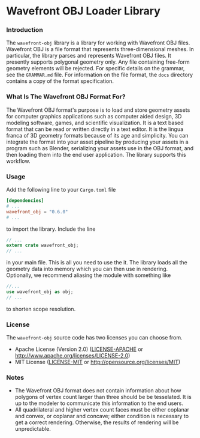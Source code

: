 # Wavefront OBJ Loader Library
### Introduction
The `wavefront-obj` library is a library for working with Wavefront OBJ files. Wavefront OBJ is a file format 
that represents three-dimensional meshes. In particular, the library parses and represents Wavefront OBJ files. 
It presently supports polygonal geometry only. Any file containing free-form geometry elements will be rejected. 
For specific details on the grammar, see the `GRAMMAR.md` file. For information on the file format, the `docs` 
directory contains a copy of the format specification.

### What Is The Wavefront OBJ Format For?
The Wavefront OBJ format's purpose is to load and store geometry assets for computer graphics applications such 
as computer aided design, 3D modeling software, games, and scientific visualization. It is a text based format 
that can be read or written directly in a text editor. It is the lingua franca of 3D geometry formats because 
of its age and simplicity. You can integrate the format into your asset pipeline by producing your assets in a 
program such as Blender, serializing your assets use in the OBJ format, and then loading them into the end user 
application. The library supports this workflow.

### Usage
Add the following line to your `Cargo.toml` file
```toml
[dependencies]
# ...
wavefront_obj = "0.6.0"
# ...
```
to import the library. Include the line
```rust
// ...
extern crate wavefront_obj;
// ...
```
in your main file. This is all you need to use the it. The library loads all the geometry data into memory 
which you can then use in rendering. Optionally, we recommend aliasing the module with something like
```rust
//...
use wavefront_obj as obj;
// ...
```
to shorten scope resolution.

### License
The `wavefront-obj` source code has two licenses you can choose from.
* Apache License (Version 2.0) ([LICENSE-APACHE](LICENSE-APACHE) or http://www.apache.org/licenses/LICENSE-2.0)
* MIT License ([LICENSE-MIT](LICENSE-MIT) or http://opensource.org/licenses/MIT)

### Notes
* The Wavefront OBJ format does not contain information about how polygons of vertex count larger than three 
should be be tesselated. It is up to the modeler to communicate this information to the end users.
* All quadrilateral and higher vertex count faces must be either coplanar and convex, or coplanar and concave; either 
condition is necessary to get a correct rendering. Otherwise, the results of rendering will be unpredictable.
